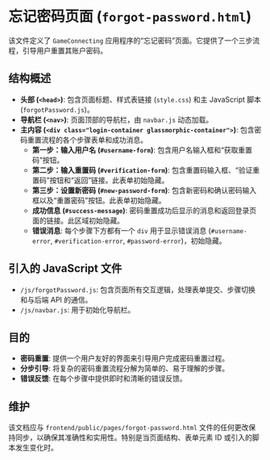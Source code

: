 # 忘记密码页面 (`forgot-password.html`)

该文件定义了 `GameConnecting` 应用程序的“忘记密码”页面。它提供了一个三步流程，引导用户重置其账户密码。

## 结构概述

-   **头部 (`<head>`)**: 包含页面标题、样式表链接 (`style.css`) 和主 JavaScript 脚本 (`forgotPassword.js`)。
-   **导航栏 (`<nav>`)**: 页面顶部的导航栏，由 `navbar.js` 动态加载。
-   **主内容 (`<div class="login-container glassmorphic-container">`)**: 包含密码重置流程的各个步骤表单和成功消息。
    -   **第一步：输入用户名 (`#username-form`)**: 包含用户名输入框和“获取重置码”按钮。
    -   **第二步：输入重置码 (`#verification-form`)**: 包含重置码输入框、“验证重置码”按钮和“返回”链接。此表单初始隐藏。
    -   **第三步：设置新密码 (`#new-password-form`)**: 包含新密码和确认密码输入框以及“重置密码”按钮。此表单初始隐藏。
    -   **成功信息 (`#success-message`)**: 密码重置成功后显示的消息和返回登录页面的链接。此区域初始隐藏。
    -   **错误消息**: 每个步骤下方都有一个 `div` 用于显示错误消息 (`#username-error`, `#verification-error`, `#password-error`)，初始隐藏。

## 引入的 JavaScript 文件

-   `/js/forgotPassword.js`: 包含页面所有交互逻辑，处理表单提交、步骤切换和与后端 API 的通信。
-   `/js/navbar.js`: 用于初始化导航栏。

## 目的

-   **密码重置**: 提供一个用户友好的界面来引导用户完成密码重置过程。
-   **分步引导**: 将复杂的密码重置流程分解为简单的、易于理解的步骤。
-   **错误反馈**: 在每个步骤中提供即时和清晰的错误反馈。

## 维护

该文档应与 `frontend/public/pages/forgot-password.html` 文件的任何更改保持同步，以确保其准确性和实用性。特别是当页面结构、表单元素 ID 或引入的脚本发生变化时。
